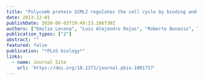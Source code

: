 ```yaml
---
title: "Polycomb protein SCML2 regulates the cell cycle by binding and modulating CDK/CYCLIN/p21 complexes."
date: 2013-12-01
publishDate: 2020-06-03T19:49:23.166730Z
authors: ["Emilio Lecona", "Luis Alejandro Rojas", "Roberto Bonasio", "Andrew D Johnston", "Oscar Fernández-Capetillo", "Danny Reinberg"]
publication_types: ["2"]
abstract: ""
featured: false
publication: "*PLoS biology*"
links:
  - name: Journal Site
    url: 'https://doi.org/10.1371/journal.pbio.1001737'
---
```

